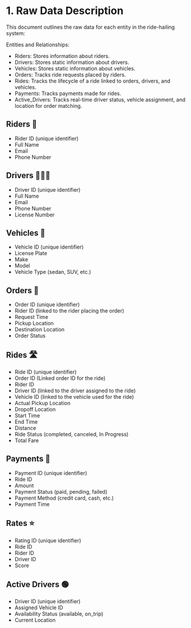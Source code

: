 # 1. Raw Data Description

This document outlines the raw data for each entity in the ride-hailing system:

Entities and Relationships:

- Riders: Stores information about riders.
- Drivers: Stores static information about drivers.
- Vehicles: Stores static information about vehicles.
- Orders: Tracks ride requests placed by riders.
- Rides: Tracks the lifecycle of a ride linked to orders, drivers, and vehicles.
- Payments: Tracks payments made for rides.
- Active_Drivers: Tracks real-time driver status, vehicle assignment, and location for order matching.

## Riders 👤
- Rider ID (unique identifier)
- Full Name
- Email
- Phone Number

## Drivers 🧑🏻‍💼
- Driver ID (unique identifier)
- Full Name
- Email
- Phone Number
- License Number

## Vehicles 🚗
- Vehicle ID (unique identifier)
- License Plate
- Make
- Model
- Vehicle Type (sedan, SUV, etc.)

## Orders 📄
- Order ID (unique identifier)
- Rider ID (linked to the rider placing the order)
- Request Time
- Pickup Location
- Destination Location
- Order Status

## Rides 🛣️
- Ride ID (unique identifier)
- Order ID (Linked order ID for the ride)
- Rider ID
- Driver ID (linked to the driver assigned to the ride)
- Vehicle ID (linked to the vehicle used for the ride)
- Actual Pickup Location
- Dropoff Location
- Start Time
- End Time
- Distance
- Ride Status (completed, canceled, In Progress)
- Total Fare

## Payments 💸
- Payment ID (unique identifier)
- Ride ID
- Amount
- Payment Status (paid, pending, failed)
- Payment Method (credit card, cash, etc.)
- Payment Time

## Rates ⭐ 
- Rating ID (unique identifier)
- Ride ID
- Rider ID
- Driver ID
- Score

## Active Drivers 🟢
- Driver ID (unique identifier)
- Assigned Vehicle ID
- Availability Status (available, on_trip)
- Current Location